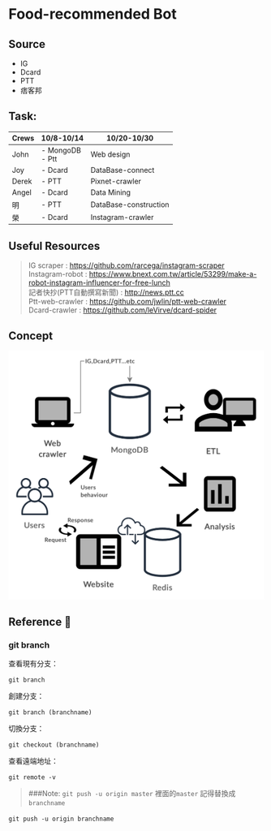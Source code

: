 # Food-recommended Bot

## Source
- IG
- Dcard
- PTT
- 痞客邦

## Task:
Crews| 10/8-10/14<br> | 10/20-10/30<br>
------|-------|-------
John | - MongoDB <br>- Ptt | Web design
Joy | - Dcard | DataBase-connect
Derek | - PTT | Pixnet-crawler
Angel | - Dcard | Data Mining
明 | - PTT | DataBase-construction
榮 | - Dcard | Instagram-crawler

## Useful Resources 
> IG scraper : <https://github.com/rarcega/instagram-scraper> <br>
> Instagram-robot : <https://www.bnext.com.tw/article/53299/make-a-robot-instagram-influencer-for-free-lunch> <br>
> 記者快抄(PTT自動撰寫新聞) : <http://news.ptt.cc><br>
> Ptt-web-crawler : <https://github.com/jwlin/ptt-web-crawler><br>
> Dcard-crawler : <https://github.com/leVirve/dcard-spider>

## Concept
![concept](./prototype.png)

## Reference :memo:
### git branch
查看現有分支：

```
git branch
```

創建分支：

```
git branch (branchname)
```
切換分支：

```
git checkout (branchname)
```
查看遠端地址：

```
git remote -v
```

> ###Note:
> `git push -u origin master` 
> 裡面的`master` 記得替換成`branchname`
>
 
 
```git push -u origin branchname```
